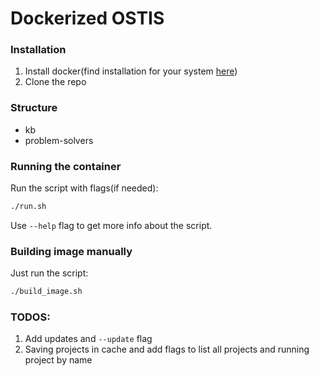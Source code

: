 # Dockerized OSTIS

### Installation
1. Install docker(find installation for your system [here](https://docs.docker.com/install))
1. Clone the repo

### Structure
* kb
* problem-solvers

### Running the container
Run the script with flags(if needed):
```bash
./run.sh
```
Use `--help` flag to get more info about the script.

### Building image manually
Just run the script:
```bash
./build_image.sh
```

### TODOS:
1. Add updates and `--update` flag
1. Saving projects in cache and add flags to list all projects and running project by name

